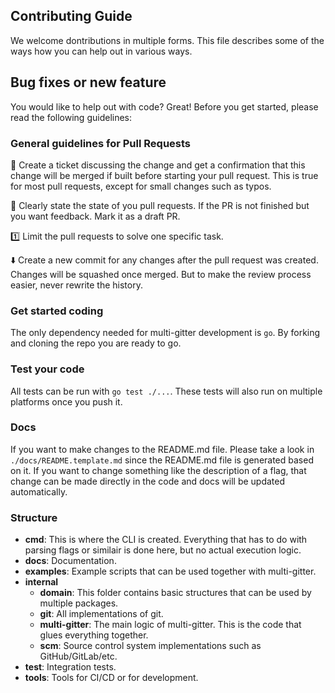 Contributing Guide
----

We welcome dontributions in multiple forms. This file describes some of the ways how you can help out in various ways.

## Bug fixes or new feature

You would like to help out with code? Great! Before you get started, please read the following guidelines:

### General guidelines for Pull Requests

💬 Create a ticket discussing the change and get a confirmation that this change will be merged if built before starting your pull request. This is true for most pull requests, except for small changes such as typos.

🚧 Clearly state the state of you pull requests. If the PR is not finished but you want feedback. Mark it as a draft PR.

1️⃣ Limit the pull requests to solve one specific task. 

⬇️ Create a new commit for any changes after the pull request was created. Changes will be squashed once merged. But to make the review process easier, never rewrite the history.

### Get started coding

The only dependency needed for multi-gitter development is `go`. By forking and cloning the repo you are ready to go.

### Test your code

All tests can be run with `go test ./...`. These tests will also run on multiple platforms once you push it.

### Docs

If you want to make changes to the README.md file. Please take a look in `./docs/README.template.md` since the README.md file is generated based on it. If you want to change something like the description of a flag, that change can be made directly in the code and docs will be updated automatically.

### Structure

* **cmd**: This is where the CLI is created. Everything that has to do with parsing flags or similair is done here, but no actual execution logic.
* **docs**: Documentation.
* **examples**: Example scripts that can be used together with multi-gitter.
* **internal**
  * **domain**: This folder contains basic structures that can be used by multiple packages.
  * **git**: All implementations of git.
  * **multi-gitter**: The main logic of multi-gitter. This is the code that glues everything together.
  * **scm**: Source control system implementations such as GitHub/GitLab/etc.
* **test**: Integration tests.
* **tools**: Tools for CI/CD or for development.
